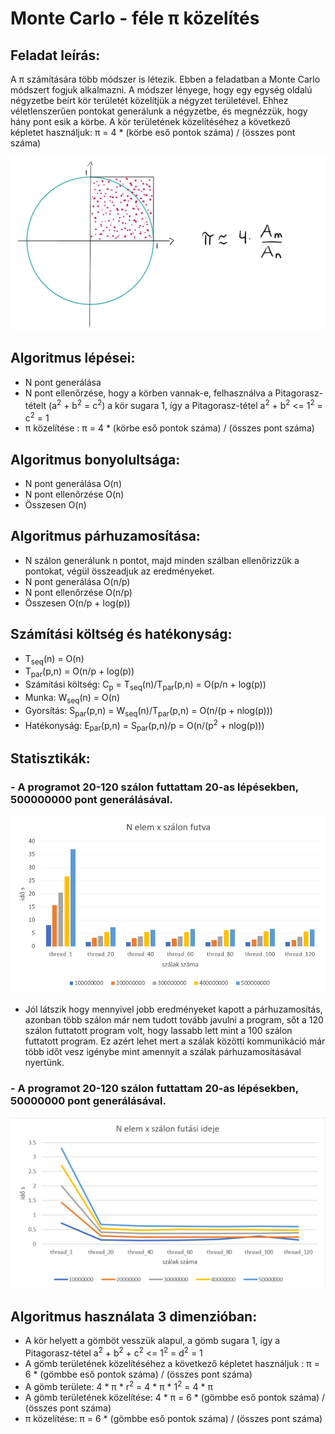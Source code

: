 # Monte Carlo - féle π közelítés
## Feladat leírás:
A π számítására több módszer is létezik. Ebben a feladatban a Monte Carlo
módszert fogjuk alkalmazni. A módszer lényege, hogy egy egység oldalú négyzetbe beírt kör
területét közelítjük a négyzet területével. Ehhez véletlenszerűen pontokat
generálunk a négyzetbe, és megnézzük, hogy hány pont esik a körbe. A kör
területének közelítéséhez a következő képletet használjuk:
π = 4 * (körbe eső pontok száma) / (összes pont száma)

![monte carlo π közelítés](./picture/monteCarlo.png)

## Algoritmus lépései:
- N pont generálása
- N pont ellenőrzése, hogy a körben vannak-e, felhasználva a Pitagorasz-tételt (a<sup>2</sup> + b<sup>2</sup> = c<sup>2</sup>) a kör sugara 1, így a Pitagorasz-tétel a<sup>2</sup> + b<sup>2</sup> <= 1<sup>2</sup> = c<sup>2</sup> = 1
- π közelítése : π = 4 * (körbe eső pontok száma) / (összes pont száma)

## Algoritmus bonyolultsága:
- N pont generálása O(n)
- N pont ellenőrzése O(n)
- Összesen O(n)

## Algoritmus párhuzamosítása:
- N szálon generálunk n pontot, majd minden szálban ellenőrizzük a pontokat, végül összeadjuk az eredményeket.
- N pont generálása O(n/p)
- N pont ellenőrzése O(n/p)
- Összesen O(n/p + log(p))


## Számítási költség és hatékonyság:
- T<sub>seq</sub>(n) = O(n)
- T<sub>par</sub>(p,n) = O(n/p + log(p))
- Számítási költség: C<sub>p</sub> = T<sub>seq</sub>(n)/T<sub>par</sub>(p,n) = O(p/n + log(p))
- Munka: W<sub>seq</sub>(n) = O(n)
- Gyorsítás: S<sub>par</sub>(p,n) = W<sub>seq</sub>(n)/T<sub>par</sub>(p,n) = O(n/(p + nlog(p)))
- Hatékonyság: E<sub>par</sub>(p,n) = S<sub>par</sub>(p,n)/p = O(n/(p<sup>2</sup> + nlog(p)))

## Statisztikák:
### - A programot 20-120 szálon futtattam 20-as lépésekben, 500000000 pont generálásával.
![eredmény](./picture/result_2d_2.png)
- Jól látszik hogy mennyivel jobb eredményeket kapott a párhuzamosítás, azonban több szálon már nem tudott tovább javulni a program, sőt a 120 szálon futtatott program volt, hogy lassabb lett mint a 100 szálon futtatott program. Ez azért lehet mert a szálak közötti kommunikáció már több időt vesz igénybe mint amennyit a szálak párhuzamosításával nyertünk.
### - A programot 20-120 szálon futtattam 20-as lépésekben, 50000000 pont generálásával.
![eredmény](./picture/result_2d_1.png)

## Algoritmus használata 3 dimenzióban:
- A kör helyett a gömböt vesszük alapul, a gömb sugara 1, így a Pitagorasz-tétel a<sup>2</sup> + b<sup>2</sup> + c<sup>2</sup> <= 1<sup>2</sup> = d<sup>2</sup> = 1
- A gömb területének közelítéséhez a következő képletet használjuk :
π = 6 * (gömbbe eső pontok száma) / (összes pont száma)
- A gömb területe: 4 * π * r<sup>2</sup> = 4 * π * 1<sup>2</sup> = 4 * π
- A gömb területének közelítése: 4 * π = 6 * (gömbbe eső pontok száma) / (összes pont száma)
- π közelítése: π = 6 * (gömbbe eső pontok száma) / (összes pont száma)
